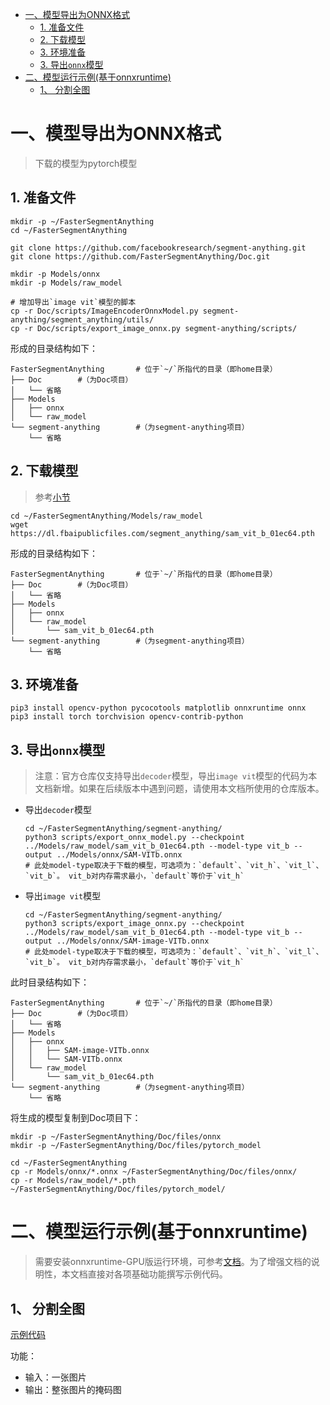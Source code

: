 - [一、模型导出为ONNX格式](#一模型导出为onnx格式)
  - [1. 准备文件](#1-准备文件)
  - [2. 下载模型](#2-下载模型)
  - [3. 环境准备](#3-环境准备)
  - [3. 导出`onnx`模型](#3-导出onnx模型)
- [二、模型运行示例(基于onnxruntime)](#二模型运行示例基于onnxruntime)
  - [1、 分割全图](#1-分割全图)


# 一、模型导出为ONNX格式

> 下载的模型为pytorch模型

## 1. 准备文件

```shell
mkdir -p ~/FasterSegmentAnything
cd ~/FasterSegmentAnything

git clone https://github.com/facebookresearch/segment-anything.git
git clone https://github.com/FasterSegmentAnything/Doc.git

mkdir -p Models/onnx
mkdir -p Models/raw_model

# 增加导出`image vit`模型的脚本
cp -r Doc/scripts/ImageEncoderOnnxModel.py segment-anything/segment_anything/utils/
cp -r Doc/scripts/export_image_onnx.py segment-anything/scripts/
```

形成的目录结构如下：

```shell
FasterSegmentAnything       # 位于`~/`所指代的目录（即home目录）
├── Doc        #（为Doc项目）
│   └── 省略
├── Models
│   ├── onnx
│   └── raw_model
└── segment-anything        #（为segment-anything项目）
    └── 省略
```

## 2. 下载模型

> 参考[小节](https://github.com/FasterSegmentAnything/Doc#3segment-anything%E6%A8%A1%E5%9E%8B%E7%89%88%E6%9C%AC)

```shell
cd ~/FasterSegmentAnything/Models/raw_model
wget https://dl.fbaipublicfiles.com/segment_anything/sam_vit_b_01ec64.pth
```

形成的目录结构如下：

```shell
FasterSegmentAnything       # 位于`~/`所指代的目录（即home目录）
├── Doc        #（为Doc项目）
│   └── 省略
├── Models
│   ├── onnx
│   └── raw_model
│       └── sam_vit_b_01ec64.pth
└── segment-anything        #（为segment-anything项目）
    └── 省略
```


## 3. 环境准备

```shell
pip3 install opencv-python pycocotools matplotlib onnxruntime onnx
pip3 install torch torchvision opencv-contrib-python
```

## 3. 导出`onnx`模型
> 注意：官方仓库仅支持导出`decoder`模型，导出`image vit`模型的代码为本文档新增。如果在后续版本中遇到问题，请使用本文档所使用的仓库版本。

* 导出`decoder`模型

  ``` shell
  cd ~/FasterSegmentAnything/segment-anything/
  python3 scripts/export_onnx_model.py --checkpoint ../Models/raw_model/sam_vit_b_01ec64.pth --model-type vit_b --output ../Models/onnx/SAM-VITb.onnx
  # 此处model-type取决于下载的模型，可选项为：`default`、`vit_h`、`vit_l`、`vit_b`。 vit_b对内存需求最小，`default`等价于`vit_h`
  ```

* 导出`image vit`模型

  ``` shell
  cd ~/FasterSegmentAnything/segment-anything/
  python3 scripts/export_image_onnx.py --checkpoint ../Models/raw_model/sam_vit_b_01ec64.pth --model-type vit_b --output ../Models/onnx/SAM-image-VITb.onnx
  # 此处model-type取决于下载的模型，可选项为：`default`、`vit_h`、`vit_l`、`vit_b`。 vit_b对内存需求最小，`default`等价于`vit_h`
  ```

此时目录结构如下：

```shell
FasterSegmentAnything       # 位于`~/`所指代的目录（即home目录）
├── Doc        #（为Doc项目）
│   └── 省略
├── Models
│   ├── onnx
│   │   ├── SAM-image-VITb.onnx
│   │   └── SAM-VITb.onnx
│   └── raw_model
│       └── sam_vit_b_01ec64.pth
└── segment-anything        #（为segment-anything项目）
    └── 省略
```

将生成的模型复制到Doc项目下：

```shell
mkdir -p ~/FasterSegmentAnything/Doc/files/onnx
mkdir -p ~/FasterSegmentAnything/Doc/files/pytorch_model

cd ~/FasterSegmentAnything
cp -r Models/onnx/*.onnx ~/FasterSegmentAnything/Doc/files/onnx/
cp -r Models/raw_model/*.pth ~/FasterSegmentAnything/Doc/files/pytorch_model/
```

# 二、模型运行示例(基于onnxruntime)

> 需要安装onnxruntime-GPU版运行环境，可参考[文档](README.md)。为了增强文档的说明性，本文档直接对各项基础功能撰写示例代码。

## 1、 分割全图

[示例代码](demo1.py)

功能：
* 输入：一张图片
* 输出：整张图片的掩码图

